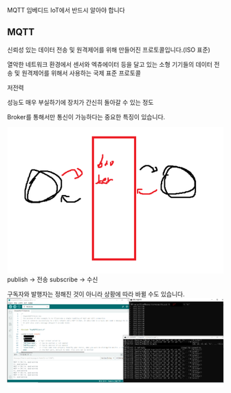 MQTT 임베디드 IoT에서 반드시 알아야 합니다

## MQTT
신뢰성 있는 데이터 전송 및 원격제어를 위해 만들어진 프로토콜입니다.(ISO 표준)

열악한 네트워크 환경에서 센서와 엑츄에이터 등을 달고 있는 소형 기기들의 데이터 전송 및 원격제어를 위해서 사용하는 국제 표준 프로토콜

저전력

성능도 매우 부실하기에 장치가 간신히 돌아갈 수 있는 정도

Broker를 통해서만 통신이 가능하다는 중요한 특징이 있습니다.

![img_2.png](img_2.png)
publish -> 전송
subscribe -> 수신

구독자와 발행자는 정해진 것이 아니라 상황에 따라 바뀔 수도 있습니다.
![img_3.png](img_3.png)